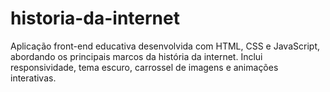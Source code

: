 # historia-da-internet
Aplicação front-end educativa desenvolvida com HTML, CSS e JavaScript, abordando os principais marcos da história da internet. Inclui responsividade, tema escuro, carrossel de imagens e animações interativas.
